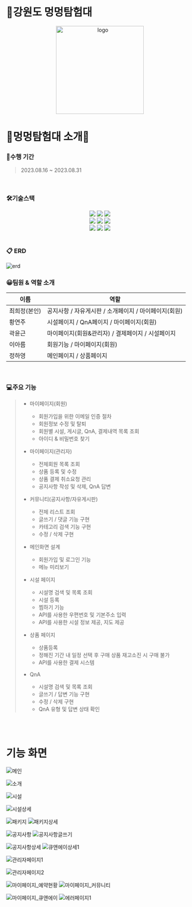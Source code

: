 # 🦴강원도 멍멍탐험대
<div align="center">
<img width="236" alt="logo" src="https://github.com/heohzit/mungMungProject/assets/142005775/0e5fb4ca-b481-4768-b79a-8edba49ccdac">
</div>

# 📢멍멍탐험대 소개📢
### 📅수행 기간
>2023.08.16 ~ 2023.08.31
<br>

### 🛠기술스택
<div align="center">
	<img src="https://img.shields.io/badge/Java-007396?style=flat&logo=Java&logoColor=white" />
	<img src="https://img.shields.io/badge/HTML5-E34F26?style=flat&logo=HTML5&logoColor=white" />
	<img src="https://img.shields.io/badge/CSS3-1572B6?style=flat&logo=CSS3&logoColor=white" />
</div>
<div align="center">
	<img src="https://img.shields.io/badge/visualstudiocode-007ACC?style=flat&logo=visualstudiocode&logoColor=white" />
	<img src="https://img.shields.io/badge/thymeleaf-005F0F?style=flat&logo=thymeleaf&logoColor=white" />
	<img src="https://img.shields.io/badge/jquery-0769AD?style=flat&logo=jquery&logoColor=white" />
</div>
<div align="center">
	<img src="https://img.shields.io/badge/springboot-6DB33F?style=flat&logo=springboot&logoColor=white" />
	<img src="https://img.shields.io/badge/oracle-F80000?style=flat&logo=oracle&logoColor=white" />
	<img src="https://img.shields.io/badge/javascript-F7DF1E?style=flat&logo=javascript&logoColor=white" />
</div>
<br>

### 📋 ERD
![erd](https://github.com/heohzit/mungMungProject/assets/142005775/4a9f367e-2543-41f1-8f71-9bcdb661e6ed)
<br>

### 😀팀원 & 역할 소개
| 이름   | 역할                                                  |
|--------|-------------------------------------------------------|
| 최희정(본인) | 공지사항 / 자유게시판 / 소개페이지 / 마이페이지(회원) |
| 황연주 | 시설페이지 / QnA페이지 / 마이페이지(회원)              |
| 곽윤근 | 마이페이지(회원&관리자) / 결제페이지 / 시설페이지     |
| 이아름 | 회원기능 / 마이페이지(회원)                           |
| 정하영 | 메인페이지  / 상품페이지                              |
<br>

### 💻주요 기능

>+ 마이페이지(회원)
>    + 회원가입을 위한 이메일 인증 절차 
>    + 회원정보 수정 및 탈퇴
>    + 회원별 시설, 게시글, QnA, 결제내역 목록 조회
>    + 아이디 & 비밀번호 찾기
>      
>+ 마이페이지(관리자) 
>    + 전체회원 목록 조회
>    + 상품 등록 및 수정
>    + 상품 결제 취소요청 관리
>    + 공지사항 작성 및 삭제, QnA 답변
>      
>+ 커뮤니티(공지사항/자유게시판)
>    + 전체 리스트 조회
>    + 글쓰기 / 댓글 기능 구현
>    + 카테고리 검색 기능 구현
>    + 수정 / 삭제 구현
>      
>+ 메인화면 설계
>    + 회원가입 및 로그인 기능 
>    + 메뉴 미리보기
>      
>+ 시설 페이지
>    + 시설명 검색 및 목록 조회 
>    + 시설 등록
>    + 찜하기 기능
>    + API를 사용한 우편번호 및 기본주소 입력
>    + API를 사용한 시설 정보 제공, 지도 제공 
>      
>+ 상품 페이지 
>    + 상품등록
>    + 정해진 기간 내 일정 선택 후 구매 상품 재고소진 시 구매 불가
>    + API를 사용한 결제 시스템
>      
>+ QnA 
>    + 시설명 검색 및 목록 조회
>    + 글쓰기 / 답변 기능 구현 
>    + 수정 / 삭제 구현
>    + QnA 유형 및 답변 상태 확인 

<br>
<br>

# 기능 화면
![메인](https://github.com/heohzit/mungMungProject/assets/142005775/00934ea0-35cf-4b6e-b086-94c2f16f1aa8)


![소개](https://github.com/heohzit/mungMungProject/assets/142005775/fc67e8a1-c7ec-4e99-a82e-e5e055ab8833)

![시설](https://github.com/heohzit/mungMungProject/assets/142005775/8f9e0cbe-b0d0-4411-8c0c-bc8d25201358)

![시설상세](https://github.com/heohzit/mungMungProject/assets/142005775/b5baab96-bcf8-4db4-9654-49633fdc9131)

![패키지](https://github.com/heohzit/mungMungProject/assets/142005775/7d9f1c84-19cc-49eb-8099-2d34d5067443)
![패키지상세](https://github.com/heohzit/mungMungProject/assets/142005775/964366af-2513-48c7-b890-ee05f0cf7ddd)

![공지사항](https://github.com/heohzit/mungMungProject/assets/142005775/388ff434-2fd2-47bb-a9df-88fa7873715a)
![공지사항글쓰기](https://github.com/heohzit/mungMungProject/assets/142005775/20963d87-50fe-46f6-93d2-b3580805aa60)

![공지사항상세](https://github.com/heohzit/mungMungProject/assets/142005775/b277c5db-5fcb-4589-a8b9-57bae9932e5c)
![큐앤에이상세1](https://github.com/heohzit/mungMungProject/assets/142005775/831e5bb4-7e0c-47e6-b527-b05c97864a9c)


![관리자페이지1](https://github.com/heohzit/mungMungProject/assets/142005775/cc8650f0-67b5-418a-a0c6-ca9098aded84)

![관리자페이지2](https://github.com/heohzit/mungMungProject/assets/142005775/2ec32fb9-e893-43a8-a2b7-c5555ce077d5)

![마이페이지_예약현황](https://github.com/heohzit/mungMungProject/assets/142005775/4b2c46b9-53b0-45f3-948f-53b0fddbb467)
![마이페이지_커뮤니티](https://github.com/heohzit/mungMungProject/assets/142005775/d0d55c89-4dd3-45fb-890d-1296505d8d35)

![마이페이지_큐앤에이](https://github.com/heohzit/mungMungProject/assets/142005775/a26819d5-62ad-4fc6-8d70-b99bec2bf9cc)
![에러페이지1](https://github.com/heohzit/mungMungProject/assets/142005775/a9a81082-be45-4614-9cff-986df23bf223)


